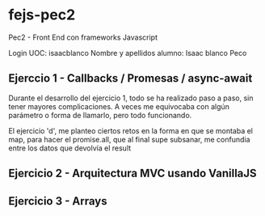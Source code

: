 # fejs-pec2

Pec2 - Front End con frameworks Javascript

Login UOC: isaacblanco
Nombre y apellidos alumno: Isaac blanco Peco

## Ejerccio 1 - Callbacks / Promesas / async-await

Durante el desarrollo del ejercicio 1, todo se ha realizado paso a paso, sin tener mayores complicaciones. A veces me equivocaba con algún parámetro o forma de llamarlo, pero todo funcionando.

El ejercicio 'd', me planteo ciertos retos en la forma en que se montaba el map, para hacer el promise.all, que al final supe subsanar, me confundia entre los datos que devolvía el result

## Ejercicio 2 - Arquitectura MVC usando VanillaJS

## Ejercicio 3 - Arrays

